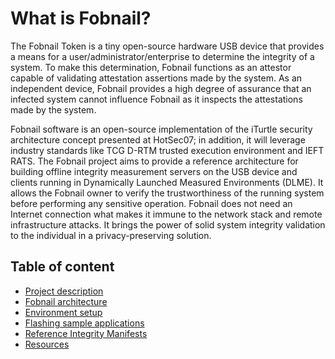 # What is Fobnail?

The Fobnail Token is a tiny open-source hardware USB device that provides
a means for a user/administrator/enterprise to determine the integrity of
a system. To make this determination, Fobnail functions as an attestor capable
of validating attestation assertions made by the system. As an independent
device, Fobnail provides a high degree of assurance that an infected system
cannot influence Fobnail as it inspects the attestations made by the system.

Fobnail software is an open-source implementation of the iTurtle security
architecture concept presented at HotSec07; in addition, it will leverage
industry standards like TCG D-RTM trusted execution environment and IEFT
RATS. The Fobnail project aims to provide a reference architecture for
building offline integrity measurement servers on the USB device and clients
running in Dynamically Launched Measured Environments (DLME). It allows the
Fobnail owner to verify the trustworthiness of the running system before
performing any sensitive operation. Fobnail does not need an Internet
connection what makes it immune to the network stack and remote infrastructure
attacks. It brings the power of solid system integrity validation to the
individual in a privacy-preserving solution.

## Table of content

* [Project description](description.md)
* [Fobnail architecture](architecture.md)
* [Environment setup](environment.md)
* [Flashing sample applications](flashing_samples.md)
* [Reference Integrity Manifests](rims.md)
* [Resources](resources.md)
